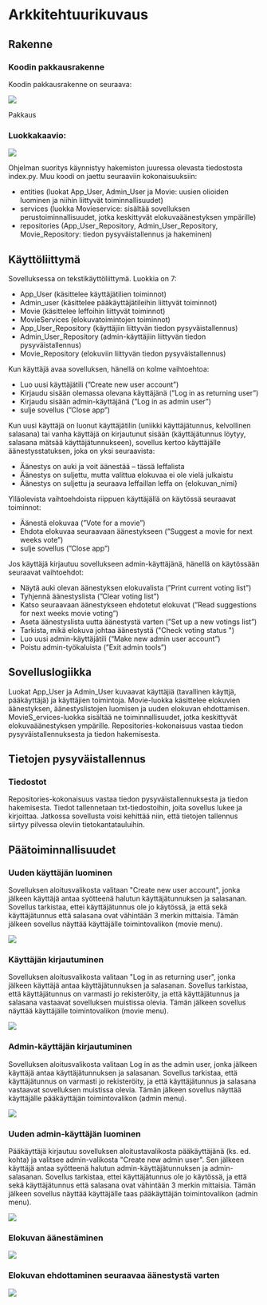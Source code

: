 # Arkkitehtuurikuvaus

## Rakenne

### Koodin pakkausrakenne

Koodin pakkausrakenne on seuraava:


![](https://github.com/KatjaKvintus/ot-harjoitustyo/blob/master/dokumentaatio/Kuvat/pakkausrakenne.jpg)


Pakkaus 

### Luokkakaavio:

![](https://github.com/KatjaKvintus/ot-harjoitustyo/blob/master/dokumentaatio/Kuvat/luokkakaavio.jpg)

Ohjelman suoritys käynnistyy hakemiston juuressa olevasta tiedostosta index.py. Muu koodi on jaettu seuraaviin kokonaisuuksiin:
- entities (luokat App_User, Admin_User ja Movie: uusien olioiden luominen ja niihin liittyvät toiminnallisuudet)
- services (luokka Movieservice: sisältää sovelluksen perustoiminnallisuudet, jotka keskittyvät elokuvaäänestyksen ympärille)
- repositories (App_User_Repository, Admin_User_Repository, Movie_Repository: tiedon pysyväistallennus ja hakeminen)


## Käyttöliittymä

Sovelluksessa on tekstikäyttöliittymä. Luokkia on 7:
-	App_User (käsittelee käyttäjätilien toiminnot)
-	Admin_user (käsittelee pääkäyttäjätileihin liittyvät toiminnot)
-	Movie (käsittelee leffoihin liittyvät toiminnot)
-	MovieServices  (elokuvatoimintojen toiminnot)
- App_User_Repository (käyttäjiin liittyvän tiedon pysyväistallennus)
- Admin_User_Repository (admin-käyttäjiin liittyvän tiedon pysyväistallennus)
- Movie_Repository (elokuviin liittyvän tiedon pysyväistallennus)

Kun käyttäjä avaa sovelluksen, hänellä on kolme vaihtoehtoa:
-	Luo uusi käyttäjätili (”Create new user account”)
-	Kirjaudu sisään olemassa olevana käyttäjänä (”Log in as returning user”)
-	Kirjaudu sisään admin-käyttäjänä (”Log in as admin user”)
-	sulje sovellus (”Close app”)

Kun uusi käyttäjä on luonut käyttäjätilin (uniikki käyttäjätunnus, kelvollinen salasana) tai vanha käyttäjä on kirjautunut sisään (käyttäjätunnus löytyy, salasana mätsää käyttäjätunnukseen), sovellus kertoo käyttäjälle äänestysstatuksen, joka on yksi seuraavista:
-	Äänestys on auki ja voit äänestää – tässä leffalista
-	Äänestys on suljettu, mutta valittua elokuvaa ei ole vielä julkaistu
-	Äänestys on suljettu ja seuraava leffaillan leffa on {elokuvan_nimi}

Ylläolevista vaihtoehdoista riippuen käyttäjällä on käytössä seuraavat toiminnot:
-	Äänestä elokuvaa (”Vote for a movie”)
-	Ehdota elokuvaa seuraavaan äänestykseen (”Suggest a movie for next weeks vote”)
-	sulje sovellus (”Close app”)

Jos käyttäjä kirjautuu sovellukseen admin-käyttäjänä, hänellä on käytössään seuraavat vaihtoehdot:
-	Näytä auki olevan äänestyksen elokuvalista (”Print current voting list”)
-	Tyhjennä äänestyslista (”Clear voting list”)
-	Katso seuraavaan äänestykseen ehdotetut elokuvat (”Read suggestions for next weeks movie voting”)
-	Aseta äänestyslista uutta äänestystä varten (”Set up a new votings list”)
-	Tarkista, mikä elokuva johtaa äänestystä ("Check voting status ")
-	Luo uusi admin-käyttäjätili (“Make new admin user account”)
-	Poistu admin-työkaluista (”Exit admin tools”)


## Sovelluslogiikka

Luokat App_User ja Admin_User kuvaavat käyttäjiä (tavallinen käyttjä, pääkäyttäjä) ja käyttäjien toimintoja. Movie-luokka käsittelee elokuvien äänestyksen, äänestyslistojen luomisen ja uuden elokuvan ehdottamisen. MovieS_ervices-luokka sisältää ne toiminnallisuudet, jotka keskittyvät elokuvaäänestyksen ympärille. Repositories-kokonaisuus vastaa tiedon pysyväistallennuksesta ja tiedon hakemisesta.


## Tietojen pysyväistallennus

### Tiedostot

Repositories-kokonaisuus vastaa tiedon pysyväistallennuksesta ja tiedon hakemisesta. Tiedot tallennetaan txt-tiedostoihin, joita sovellus lukee ja kirjoittaa. Jatkossa sovellusta voisi kehittää niin, että tietojen tallennus siirtyy pilvessa oleviin tietokantatauluihin.


## Päätoiminnallisuudet

### Uuden käyttäjän luominen

Sovelluksen aloitusvalikosta valitaan "Create new user account", jonka jälkeen käyttäjä antaa syötteenä halutun käyttäjätunnuksen ja salasanan. Sovellus tarkistaa, ettei käyttäjätunnus ole jo käytössä, ja että sekä käyttäjätunnus että salasana ovat vähintään 3 merkin mittaisia. Tämän jälkeen sovellus näyttää käyttäjälle toimintovalikon (movie menu). 

![](https://github.com/KatjaKvintus/ot-harjoitustyo/blob/master/dokumentaatio/Kuvat/sekvenssikaavio_Creating%20new%20user%20account.jpg)


### Käyttäjän kirjautuminen

Sovelluksen aloitusvalikosta valitaan "Log in as returning user", jonka jälkeen käyttäjä antaa käyttäjätunnuksen ja salasanan. Sovellus tarkistaa, että käyttäjätunnus on varmasti jo rekisteröity, ja että käyttäjätunnus ja salasana vastaavat sovelluksen muistissa olevia. Tämän jälkeen sovellus näyttää käyttäjälle toimintovalikon (movie menu). 

![](https://github.com/KatjaKvintus/ot-harjoitustyo/blob/master/dokumentaatio/Kuvat/sekvenssikaavio_Existing%20user%20log%20in.jpg)


### Admin-käyttäjän kirjautuminen

Sovelluksen aloitusvalikosta valitaan Log in as the admin user, jonka jälkeen käyttäjä antaa käyttäjätunnuksen ja salasanan. Sovellus tarkistaa, että käyttäjätunnus on varmasti jo rekisteröity, ja että käyttäjätunnus ja salasana vastaavat sovelluksen muistissa olevia. Tämän jälkeen sovellus näyttää käyttäjälle pääkäyttäjän toimintovalikon (admin menu). 

![](https://github.com/KatjaKvintus/ot-harjoitustyo/blob/master/dokumentaatio/Kuvat/sekvenssikaavio_Admin%20user%20log%20in.jpg)


### Uuden admin-käyttäjän luominen

Pääkäyttäjä kirjautuu sovelluksen aloitustavalikosta pääkäyttäjänä (ks. ed. kohta) ja valitsee admin-valikosta "Create new admin user". Sen jälkeen käyttäjä antaa syötteenä halutun admin-käyttäjätunnuksen ja admin-salasanan. Sovellus tarkistaa, ettei käyttäjätunnus ole jo käytössä, ja että sekä käyttäjätunnus että salasana ovat vähintään 3 merkin mittaisia. Tämän jälkeen sovellus näyttää käyttäjälle taas pääkäyttäjän toimintovalikon (admin menu).

![](https://github.com/KatjaKvintus/ot-harjoitustyo/blob/master/dokumentaatio/Kuvat/sekvenssikaavio_Creating%20new%20admin%20user%20account.jpg)


### Elokuvan äänestäminen

![](https://github.com/KatjaKvintus/ot-harjoitustyo/blob/master/dokumentaatio/Kuvat/sekvenssikaavio_Voting%20for%20a%20movie.jpg)


### Elokuvan ehdottaminen seuraavaa äänestystä varten

![](https://github.com/KatjaKvintus/ot-harjoitustyo/blob/master/dokumentaatio/Kuvat/sekvenssikaavio_Suggesting%20a%20movie.jpg)



